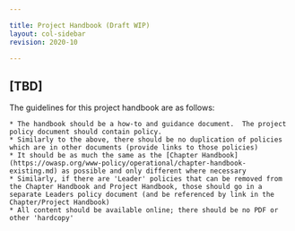 ```yaml
---

title: Project Handbook (Draft WIP)
layout: col-sidebar
revision: 2020-10

---
```


## [TBD]
The guidelines for this project handbook are as follows: 

    * The handbook should be a how-to and guidance document.  The project policy document should contain policy.
    * Similarly to the above, there should be no duplication of policies which are in other documents (provide links to those policies)
    * It should be as much the same as the [Chapter Handbook](https://owasp.org/www-policy/operational/chapter-handbook-existing.md) as possible and only different where necessary
    * Similarly, if there are 'Leader' policies that can be removed from the Chapter Handbook and Project Handbook, those should go in a separate Leaders policy document (and be referenced by link in the Chapter/Project Handbook)
    * All content should be available online; there should be no PDF or other 'hardcopy'
